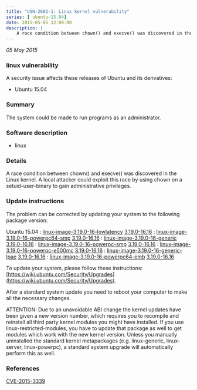 ```yaml
---
title: "USN-2601-1: Linux kernel vulnerability"
series: [ ubuntu-15.04]
date: 2015-05-05 12:00:00
description: |
    A race condition between chown() and execve() was discovered in the Linux kernel. A local attacker could exploit this race by using chown on a setuid-user-binary to gain administrative privileges. 
--- 
```

 
 

*05 May 2015*

### linux vulnerability

A security issue affects these releases of Ubuntu and its derivatives:

* Ubuntu 15.04

### Summary

The system could be made to run programs as an administrator. 

### Software description

* linux 

### Details

A race condition between chown() and execve() was discovered in the Linux kernel. A local attacker could exploit this race by using chown on a setuid-user-binary to gain administrative privileges. 

### Update instructions

The problem can be corrected by updating your system to the following package version:

Ubuntu 15.04
 : [linux-image-3.19.0-16-lowlatency](https://launchpad.net/ubuntu/+source/linux) <span> [3.19.0-16.16](https://launchpad.net/ubuntu/+source/linux/3.19.0-16.16) </span> 
 : [linux-image-3.19.0-16-powerpc64-smp](https://launchpad.net/ubuntu/+source/linux) <span> [3.19.0-16.16](https://launchpad.net/ubuntu/+source/linux/3.19.0-16.16) </span> 
 : [linux-image-3.19.0-16-generic](https://launchpad.net/ubuntu/+source/linux) <span> [3.19.0-16.16](https://launchpad.net/ubuntu/+source/linux/3.19.0-16.16) </span> 
 : [linux-image-3.19.0-16-powerpc-smp](https://launchpad.net/ubuntu/+source/linux) <span> [3.19.0-16.16](https://launchpad.net/ubuntu/+source/linux/3.19.0-16.16) </span> 
 : [linux-image-3.19.0-16-powerpc-e500mc](https://launchpad.net/ubuntu/+source/linux) <span> [3.19.0-16.16](https://launchpad.net/ubuntu/+source/linux/3.19.0-16.16) </span> 
 : [linux-image-3.19.0-16-generic-lpae](https://launchpad.net/ubuntu/+source/linux) <span> [3.19.0-16.16](https://launchpad.net/ubuntu/+source/linux/3.19.0-16.16) </span> 
 : [linux-image-3.19.0-16-powerpc64-emb](https://launchpad.net/ubuntu/+source/linux) <span> [3.19.0-16.16](https://launchpad.net/ubuntu/+source/linux/3.19.0-16.16) </span> 

To update your system, please follow these instructions: [https://wiki.ubuntu.com/Security/Upgrades](https://wiki.ubuntu.com/Security/Upgrades).

After a standard system update you need to reboot your computer to make all the necessary changes.

ATTENTION: Due to an unavoidable ABI change the kernel updates have been given a new version number, which requires you to recompile and reinstall all third party kernel modules you might have installed. If you use linux-restricted-modules, you have to update that package as well to get modules which work with the new kernel version. Unless you manually uninstalled the standard kernel metapackages (e.g. linux-generic, linux-server, linux-powerpc), a standard system upgrade will automatically perform this as well. 

### References

 
 [CVE-2015-3339](http://people.ubuntu.com/~ubuntu-security/cve/CVE-2015-3339)
 

